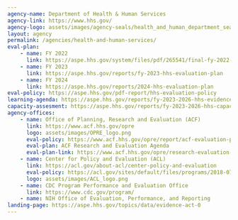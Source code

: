 ```yaml
---
agency-name: Department of Health & Human Services
agency-link: https://www.hhs.gov/
agency-logo: assets/images/agency-seals/health_and_human_department_seal.png
layout: agency
permalink: /agencies/health-and-human-services/
eval-plan:
    - name: FY 2022
      link: https://aspe.hhs.gov/system/files/pdf/265541/final-fy-2022-evaluation-plan.pdf
    - name: FY 2023
      link: https://aspe.hhs.gov/reports/fy-2023-hhs-evaluation-plan
    - name: FY 2024
      link: https://aspe.hhs.gov/reports/2024-hhs-evaluation-plan
eval-policy: https://aspe.hhs.gov/pdf-report/hhs-evaluation-policy
learning-agenda: https://aspe.hhs.gov/reports/fy-2023-2026-hhs-evidence-building-plan
capacity-assesment: https://aspe.hhs.gov/reports/fy-2023-2026-hhs-capacity-assessment
agency-offices:
    - name: Office of Planning, Research and Evaluation (ACF)
      link: https://www.acf.hhs.gov/opre
      logo: assets/images/OPRE_logo.png
      eval-policy: https://www.acf.hhs.gov/opre/report/acf-evaluation-policy
      eval-plan: ACF Research and Evaluation Agenda
      eval-plan-link: https://www.acf.hhs.gov/opre/research-evaluation-agenda
    - name: Center for Policy and Evaluation (ACL)
      link: https://acl.gov/about-acl/center-policy-and-evaluation
      eval-policy: https://acl.gov/sites/default/files/programs/2018-07/ACL%20evaluation%20policy%20FINAL%207-2-2018_0.docx
      logo: assets/images/ACL_logo.png
    - name: CDC Program Performance and Evaluation Office
      link: https://www.cdc.gov/program/
    - name: NIH Office of Evaluation, Performance, and Reporting
landing-page: https://aspe.hhs.gov/topics/data/evidence-act-0
---
```

